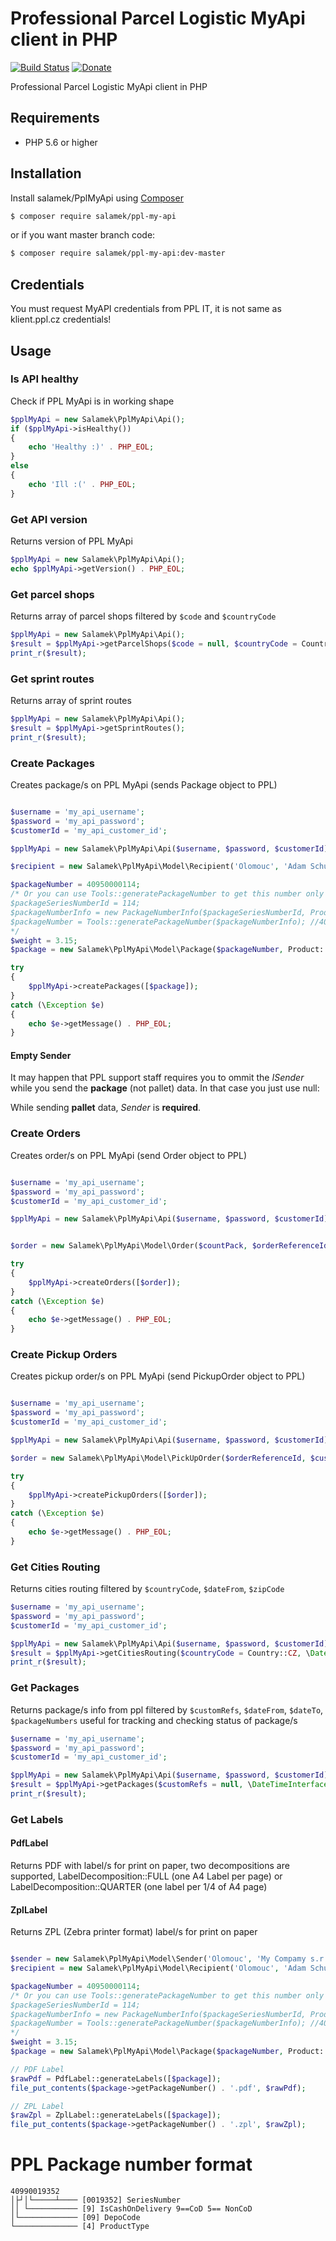 # Professional Parcel Logistic MyApi client in PHP

[![Build Status](https://travis-ci.org/Salamek/PplMyApi.svg?branch=master)](https://travis-ci.org/Salamek/PplMyApi)
[![Donate](https://img.shields.io/badge/Donate-PayPal-green.svg)](https://www.paypal.com/cgi-bin/webscr?cmd=_donations&business=D8LQ4XTBLV3C4&lc=CZ&item_number=SalamekPplMyApi&currency_code=EUR)

Professional Parcel Logistic MyApi client in PHP


## Requirements

- PHP 5.6 or higher

## Installation

Install salamek/PplMyApi using  [Composer](http://getcomposer.org/)

```sh
$ composer require salamek/ppl-my-api
```

or if you want master branch code:

```sh
$ composer require salamek/ppl-my-api:dev-master
```

## Credentials

You must request MyAPI credentials from PPL IT, it is not same as klient.ppl.cz credentials!

## Usage

### Is API healthy

Check if PPL MyApi is in working shape

```php
$pplMyApi = new Salamek\PplMyApi\Api();
if ($pplMyApi->isHealthy())
{
    echo 'Healthy :)' . PHP_EOL;
}
else
{
    echo 'Ill :(' . PHP_EOL;
}
```

### Get API version

Returns version of PPL MyApi

```php
$pplMyApi = new Salamek\PplMyApi\Api();
echo $pplMyApi->getVersion() . PHP_EOL;
```

### Get parcel shops

Returns array of parcel shops filtered by `$code` and `$countryCode`

```php
$pplMyApi = new Salamek\PplMyApi\Api();
$result = $pplMyApi->getParcelShops($code = null, $countryCode = Country::CZ);
print_r($result);
```

### Get sprint routes

Returns array of sprint routes

```php
$pplMyApi = new Salamek\PplMyApi\Api();
$result = $pplMyApi->getSprintRoutes();
print_r($result);
```

### Create Packages

Creates package/s on PPL MyApi (sends Package object to PPL)

```php

$username = 'my_api_username';
$password = 'my_api_password';
$customerId = 'my_api_customer_id';

$pplMyApi = new Salamek\PplMyApi\Api($username, $password, $customerId);

$recipient = new Salamek\PplMyApi\Model\Recipient('Olomouc', 'Adam Schubert', 'My Address', '77900', 'adam@example.com', '+420123456789', 'http://www.salamek.cz', Country::CZ, 'My Compamy a.s.');

$packageNumber = 40950000114;
/* Or you can use Tools::generatePackageNumber to get this number only from $packageSeriesNumberId like 114
$packageSeriesNumberId = 114;
$packageNumberInfo = new PackageNumberInfo($packageSeriesNumberId, Product::PPL_PARCEL_CZ_PRIVATE, Depo::CODE_09);
$packageNumber = Tools::generatePackageNumber($packageNumberInfo); //40950000114
*/
$weight = 3.15;
$package = new Salamek\PplMyApi\Model\Package($packageNumber, Product::PPL_PARCEL_CZ_PRIVATE, $weight, 'Testovaci balik', Depo::CODE_09, $recipient);

try
{
    $pplMyApi->createPackages([$package]);
}
catch (\Exception $e)
{
    echo $e->getMessage() . PHP_EOL;
}
```

#### Empty Sender

It may happen that PPL support staff requires you to ommit the *ISender* while you send the **package** (not pallet) data. In that
case you just use null:

While sending **pallet** data, *Sender* is **required**.

### Create Orders

Creates order/s on PPL MyApi (send Order object to PPL)

```php

$username = 'my_api_username';
$password = 'my_api_password';
$customerId = 'my_api_customer_id';

$pplMyApi = new Salamek\PplMyApi\Api($username, $password, $customerId);


$order = new Salamek\PplMyApi\Model\Order($countPack, $orderReferenceId, $packProductType, \DateTimeInterface $sendDate, Sender $sender, Recipient $recipient, $customerReference = null, $email = null, $note = null, \DateTimeInterface $sendTimeFrom = null, \DateTimeInterface $sendTimeTo = null);

try
{
    $pplMyApi->createOrders([$order]);
}
catch (\Exception $e)
{
    echo $e->getMessage() . PHP_EOL;
}

```

### Create Pickup Orders

Creates pickup order/s on PPL MyApi (send PickupOrder object to PPL)

```php

$username = 'my_api_username';
$password = 'my_api_password';
$customerId = 'my_api_customer_id';

$pplMyApi = new Salamek\PplMyApi\Api($username, $password, $customerId);

$order = new Salamek\PplMyApi\Model\PickUpOrder($orderReferenceId, $customerReference, $countPackages, $note, $email, \DateTimeInterface $sendDate, $sendTimeFrom, $sendTimeTo, Sender $sender);

try
{
    $pplMyApi->createPickupOrders([$order]);
}
catch (\Exception $e)
{
    echo $e->getMessage() . PHP_EOL;
}

```

### Get Cities Routing

Returns cities routing filtered by `$countryCode`, `$dateFrom`, `$zipCode`

```php
$username = 'my_api_username';
$password = 'my_api_password';
$customerId = 'my_api_customer_id';

$pplMyApi = new Salamek\PplMyApi\Api($username, $password, $customerId);
$result = $pplMyApi->getCitiesRouting($countryCode = Country::CZ, \DateTimeInterface $dateFrom = null, $zipCode = null);
print_r($result);
```

### Get Packages

Returns package/s info from ppl filtered by `$customRefs`, `$dateFrom`, `$dateTo`, `$packageNumbers` useful for tracking and checking status of package/s

```php
$username = 'my_api_username';
$password = 'my_api_password';
$customerId = 'my_api_customer_id';

$pplMyApi = new Salamek\PplMyApi\Api($username, $password, $customerId);
$result = $pplMyApi->getPackages($customRefs = null, \DateTimeInterface $dateFrom = null, \DateTimeInterface $dateTo = null, array $packageNumbers = []);
print_r($result);
```

### Get Labels

#### PdfLabel

Returns PDF with label/s for print on paper, two decompositions are supported, LabelDecomposition::FULL (one A4 Label per page) or LabelDecomposition::QUARTER (one label per 1/4 of A4 page)

#### ZplLabel

Returns ZPL (Zebra printer format) label/s for print on paper

```php

$sender = new Salamek\PplMyApi\Model\Sender('Olomouc', 'My Compamy s.r.o.', 'My Address', '77900', 'info@example.com', '+420123456789', 'http://www.example.cz', Country::CZ);
$recipient = new Salamek\PplMyApi\Model\Recipient('Olomouc', 'Adam Schubert', 'My Address', '77900', 'adam@example.com', '+420123456789', 'http://www.salamek.cz', Country::CZ, 'My Compamy a.s.');

$packageNumber = 40950000114;
/* Or you can use Tools::generatePackageNumber to get this number only from $packageSeriesNumberId like 114
$packageSeriesNumberId = 114;
$packageNumberInfo = new PackageNumberInfo($packageSeriesNumberId, Product::PPL_PARCEL_CZ_PRIVATE, Depo::CODE_09);
$packageNumber = Tools::generatePackageNumber($packageNumberInfo); //40950000114
*/
$weight = 3.15;
$package = new Salamek\PplMyApi\Model\Package($packageNumber, Product::PPL_PARCEL_CZ_PRIVATE, $weight, 'Testovaci balik', Depo::CODE_09, $sender, $recipient);

// PDF Label
$rawPdf = PdfLabel::generateLabels([$package]);
file_put_contents($package->getPackageNumber() . '.pdf', $rawPdf);

// ZPL Label
$rawZpl = ZplLabel::generateLabels([$package]);
file_put_contents($package->getPackageNumber() . '.zpl', $rawZpl);
```

# PPL Package number format
```AsciiDoc
40990019352
│├┘│└─────┴──── [0019352] SeriesNumber
││ └─────────── [9] IsCashOnDelivery 9==CoD 5== NonCoD
│└───────────── [09] DepoCode
└────────────── [4] ProductType
```

